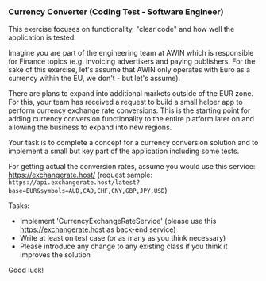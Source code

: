 <h3>Currency Converter (Coding Test - Software Engineer)</h3>

This exercise focuses on functionality, "clear code" and how well the application is tested.

Imagine you are part of the engineering team at AWIN which is responsible for Finance topics
(e.g. invoicing advertisers and paying publishers. For the sake of this exercise, let's assume that AWIN only operates
with Euro as a currency within the EU, we don't - but let's assume).

There are plans to expand into additional markets outside of the EUR zone. For this, your team has received a request to
build a small helper app to perform currency exchange rate conversions. This is the starting point for adding currency
conversion functionality to the entire platform later on and allowing the business to expand into new regions.

Your task is to complete a concept for a currency conversion solution and to implement a small but key part of the
application including some tests.

For getting actual the conversion rates, assume you would use this service: https://exchangerate.host/
(request sample: `https://api.exchangerate.host/latest?base=EUR&symbols=AUD,CAD,CHF,CNY,GBP,JPY,USD`)

Tasks:
 * Implement 'CurrencyExchangeRateService' (please use this https://exchangerate.host as back-end service)
 * Write at least on test case (or as many as you think necessary)
 * Please introduce any change to any existing class if you think it improves the solution


Good luck!